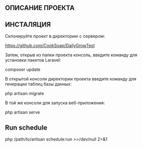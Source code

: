 ## ОПИСАНИЕ ПРОЕКТА

## ИНСТАЛЯЦИЯ
Склонируйте проект в директорию с сервером:

https://github.com/CookSoap/DailyGrowTest

Затем, открыв из папки проекта консоль, введите команду для установки пакетов Laravel:

composer update

В открытой консоли директории проекта введите команду для генерации таблиц базы данных:

php artisan migrate

В той же консоли для запуска веб-приложения:

php artisan serve

## Run schedule

php /path/to/artisan schedule:run >>/dev/null 2>&1
